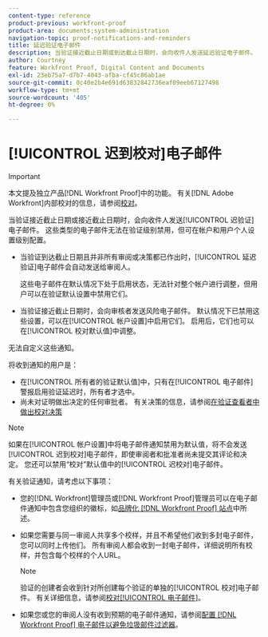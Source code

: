 ```yaml
---
content-type: reference
product-previous: workfront-proof
product-area: documents;system-administration
navigation-topic: proof-notifications-and-reminders
title: 延迟验证电子邮件
description: 当验证接近截止日期或到达截止日期时，会向收件人发送延迟验证电子邮件。 这些类型的电子邮件无法在验证级别禁用，但可在帐户和用户个人设置级别配置。
author: Courtney
feature: Workfront Proof, Digital Content and Documents
exl-id: 23eb75a7-d7b7-4043-afba-cf45c86ab1ae
source-git-commit: 0c40e2b4e691d63832842736eaf09eeb67127498
workflow-type: tm+mt
source-wordcount: '405'
ht-degree: 0%

---
```


# [!UICONTROL 迟到校对]电子邮件

>[!IMPORTANT]
>
>本文提及独立产品[!DNL Workfront Proof]中的功能。 有关[!DNL Adobe Workfront]内部校对的信息，请参阅[校对](../../../review-and-approve-work/proofing/proofing.md)。

当验证接近截止日期或接近截止日期时，会向收件人发送[!UICONTROL 迟验证]电子邮件。 这些类型的电子邮件无法在验证级别禁用，但可在帐户和用户个人设置级别配置。

* 当验证到达截止日期且并非所有审阅或决策都已作出时，[!UICONTROL 延迟验证]电子邮件会自动发送给审阅人。

  这些电子邮件在默认情况下处于启用状态，无法针对整个帐户进行调整，但用户可以在验证默认设置中禁用它们。

* 当验证接近截止日期时，会向审核者发送风险电子邮件。 默认情况下已禁用这些设置，可以在[!UICONTROL 帐户设置]中启用它们。 启用后，它们也可以在[!UICONTROL 校对默认值]中调整。

无法自定义这些通知。

将收到通知的用户是：

* 在[!UICONTROL 所有者的验证默认值]中，只有在[!UICONTROL 电子邮件]警报启用验证延迟时，所有者才选中。
* 尚未对证明做出决定的任何审批者。 有关决策的信息，请参阅[在验证查看者中做出校对决策](../../../review-and-approve-work/proofing/reviewing-proofs-within-workfront/make-a-decision-on-a-proof/make-decisions-on-proof.md)

>[!NOTE]
>
>如果在[!UICONTROL 帐户设置]中将电子邮件通知禁用为默认值，将不会发送[!UICONTROL 迟到校对]电子邮件，即使审阅者和批准者尚未提交其评论和决定。 您还可以禁用“校对”默认值中的[!UICONTROL 迟校对]电子邮件。

有关验证通知，请考虑以下事项：

* 您的[!DNL Workfront]管理员或[!DNL Workfront Proof]管理员可以在电子邮件通知中包含您组织的徽标，如[品牌化 [!DNL Workfront Proof] 站点](../../../workfront-proof/wp-acct-admin/branding/brand-wp-site.md)中所述。
* 如果您需要与同一审阅人共享多个校样，并且不希望他们收到多封电子邮件，您可以同时上传他们。 所有审阅人都会收到一封电子邮件，详细说明所有校样，并包含每个校样的个人URL。

  >[!NOTE]
  >
  >验证的创建者会收到针对所创建每个验证的单独的[!UICONTROL 校对]电子邮件。 有关详细信息，请参阅[校对[!UICONTROL 电子邮件]](../../../workfront-proof/wp-emailsntfctns/proof-notifications-and-reminders/proof-made-email.md)。

* 如果您或您的审阅人没有收到预期的电子邮件通知，请参阅[配置 [!DNL Workfront Proof] 电子邮件以避免垃圾邮件过滤器](../../../workfront-proof/wp-emailsntfctns/avoiding-spam-filters/configure-wp-emails-avoid-spam-filters.md)。
